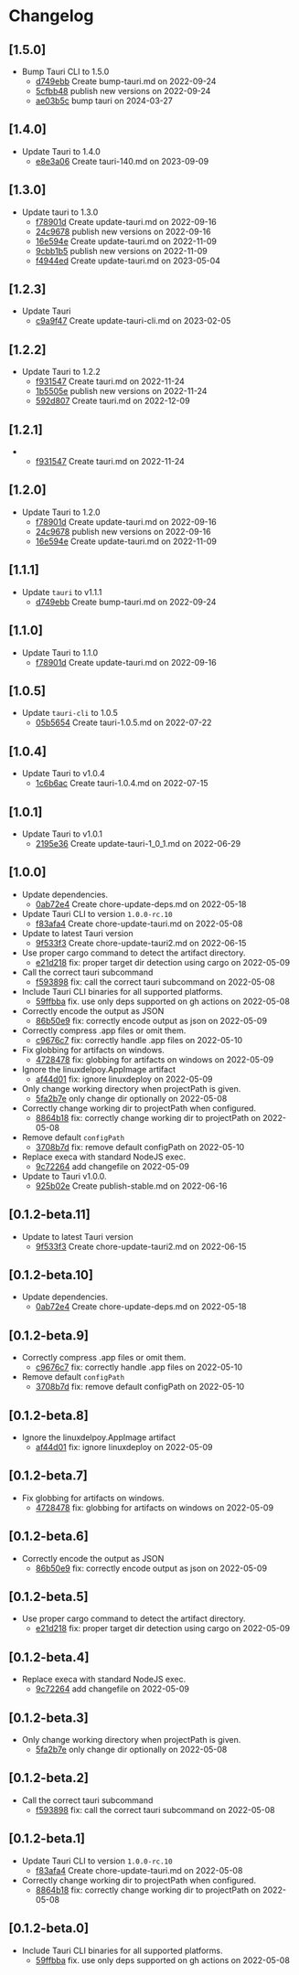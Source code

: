 # Changelog

## \[1.5.0]

- Bump Tauri CLI to 1.5.0
  - [d749ebb](https://github.com/JonasKruckenberg/tauri-build/commit/d749ebb9bc9fe181aa1f61f294b323c751e9f09e) Create bump-tauri.md on 2022-09-24
  - [5cfbb48](https://github.com/JonasKruckenberg/tauri-build/commit/5cfbb48254bda2944898618864feab9ce333e555) publish new versions on 2022-09-24
  - [ae03b5c](https://github.com/JonasKruckenberg/tauri-build/commit/ae03b5c9d2dfe37115cdf1ce8735b94ed6df1b1d) bump tauri on 2024-03-27

## \[1.4.0]

- Update Tauri to 1.4.0
  - [e8e3a06](https://github.com/JonasKruckenberg/tauri-build/commit/e8e3a063b0b9a0065a3298417538bc4a4cd67dcf) Create tauri-140.md on 2023-09-09

## \[1.3.0]

- Update tauri to 1.3.0
  - [f78901d](https://github.com/JonasKruckenberg/tauri-build/commit/f78901d646969119b2585fbcaf3d46056f1604c1) Create update-tauri.md on 2022-09-16
  - [24c9678](https://github.com/JonasKruckenberg/tauri-build/commit/24c9678759ed3f11bcd173349949791c79af9471) publish new versions on 2022-09-16
  - [16e594e](https://github.com/JonasKruckenberg/tauri-build/commit/16e594e2bd5705d3272a4fdfbb09ee509c26ace8) Create update-tauri.md on 2022-11-09
  - [9cbb1b5](https://github.com/JonasKruckenberg/tauri-build/commit/9cbb1b5329393fdf442be97243c12d64ffaa24d3) publish new versions on 2022-11-09
  - [f4944ed](https://github.com/JonasKruckenberg/tauri-build/commit/f4944ed69c7b08318409c8a713b452c983a595e5) Create update-tauri.md on 2023-05-04

## \[1.2.3]

- Update Tauri
  - [c9a9f47](https://github.com/JonasKruckenberg/tauri-build/commit/c9a9f477a4028c6f7d73c7de60436358ce2a63d8) Create update-tauri-cli.md on 2023-02-05

## \[1.2.2]

- Update Tauri to 1.2.2
  - [f931547](https://github.com/JonasKruckenberg/tauri-build/commit/f931547988eea8767b932b7ce5d5bd86f6669f8a) Create tauri.md on 2022-11-24
  - [1b5505e](https://github.com/JonasKruckenberg/tauri-build/commit/1b5505e385fe23a85c6179c408cd612553417e3b) publish new versions on 2022-11-24
  - [592d807](https://github.com/JonasKruckenberg/tauri-build/commit/592d8078fbe1fed5ed444ef0fda5d20373ae2ac8) Create tauri.md on 2022-12-09

## \[1.2.1]

- - [f931547](https://github.com/JonasKruckenberg/tauri-build/commit/f931547988eea8767b932b7ce5d5bd86f6669f8a) Create tauri.md on 2022-11-24

## \[1.2.0]

- Update Tauri to 1.2.0
  - [f78901d](https://github.com/JonasKruckenberg/tauri-build/commit/f78901d646969119b2585fbcaf3d46056f1604c1) Create update-tauri.md on 2022-09-16
  - [24c9678](https://github.com/JonasKruckenberg/tauri-build/commit/24c9678759ed3f11bcd173349949791c79af9471) publish new versions on 2022-09-16
  - [16e594e](https://github.com/JonasKruckenberg/tauri-build/commit/16e594e2bd5705d3272a4fdfbb09ee509c26ace8) Create update-tauri.md on 2022-11-09

## \[1.1.1]

- Update `tauri` to v1.1.1
  - [d749ebb](https://github.com/JonasKruckenberg/tauri-build/commit/d749ebb9bc9fe181aa1f61f294b323c751e9f09e) Create bump-tauri.md on 2022-09-24

## \[1.1.0]

- Update Tauri to 1.1.0
  - [f78901d](https://github.com/JonasKruckenberg/tauri-build/commit/f78901d646969119b2585fbcaf3d46056f1604c1) Create update-tauri.md on 2022-09-16

## \[1.0.5]

- Update `tauri-cli` to 1.0.5
  - [05b5654](https://github.com/JonasKruckenberg/tauri-build/commit/05b5654a68d17983acb8ec5cee449f0544ea833b) Create tauri-1.0.5.md on 2022-07-22

## \[1.0.4]

- Update Tauri to v1.0.4
  - [1c6b6ac](https://github.com/JonasKruckenberg/tauri-build/commit/1c6b6ac74223d2d5b8902739262d9adc41119acf) Create tauri-1.0.4.md on 2022-07-15

## \[1.0.1]

- Update Tauri to v1.0.1
  - [2195e36](https://github.com/JonasKruckenberg/tauri-build/commit/2195e362649c4cd9d083dc1cb5a35721ffdc78a5) Create update-tauri-1\_0\_1.md on 2022-06-29

## \[1.0.0]

- Update dependencies.
  - [0ab72e4](https://github.com/JonasKruckenberg/tauri-build/commit/0ab72e4401f708b71b4556fa678ae644bfd164cb) Create chore-update-deps.md on 2022-05-18
- Update Tauri CLI to version `1.0.0-rc.10`
  - [f83afa4](https://github.com/JonasKruckenberg/tauri-build/commit/f83afa4608fbec046f5b1015d2129e36c6de7c2f) Create chore-update-tauri.md on 2022-05-08
- Update to latest Tauri version
  - [9f533f3](https://github.com/JonasKruckenberg/tauri-build/commit/9f533f359c472a37212a33431f0c1c9905e2d58c) Create chore-update-tauri2.md on 2022-06-15
- Use proper cargo command to detect the artifact directory.
  - [e21d218](https://github.com/JonasKruckenberg/tauri-build/commit/e21d218be11a5009285f6bb6b1cee5a214cec470) fix: proper target dir detection using cargo on 2022-05-09
- Call the correct tauri subcommand
  - [f593898](https://github.com/JonasKruckenberg/tauri-build/commit/f593898d4994e9ab7130631432cffbbde4ec74ba) fix: call the correct tauri subcommand on 2022-05-08
- Include Tauri CLI binaries for all supported platforms.
  - [59ffbba](https://github.com/JonasKruckenberg/tauri-build/commit/59ffbba21ce2ad94621365ddf2f848c908e4e2ec) fix. use only deps supported on gh actions on 2022-05-08
- Correctly encode the output as JSON
  - [86b50e9](https://github.com/JonasKruckenberg/tauri-build/commit/86b50e91f77b9e0b951b4d7a02bf8c969caa9c15) fix: correctly encode output as json on 2022-05-09
- Correctly compress .app files or omit them.
  - [c9676c7](https://github.com/JonasKruckenberg/tauri-build/commit/c9676c7bb66d2fb0da128dc28a86bdca541e3cc5) fix: correctly handle .app files on 2022-05-10
- Fix globbing for artifacts on windows.
  - [4728478](https://github.com/JonasKruckenberg/tauri-build/commit/4728478711cb3d8373d20dd2246f44bacbd51f3b) fix: globbing for artifacts on windows on 2022-05-09
- Ignore the linuxdelpoy.AppImage artifact
  - [af44d01](https://github.com/JonasKruckenberg/tauri-build/commit/af44d01e2641bd82acc2c45f9b9ac8cb887a6577) fix: ignore linuxdeploy on 2022-05-09
- Only change working directory when projectPath is given.
  - [5fa2b7e](https://github.com/JonasKruckenberg/tauri-build/commit/5fa2b7e361e1a40748f9373544d42ae2d287e260) only change dir optionally on 2022-05-08
- Correctly change working dir to projectPath when configured.
  - [8864b18](https://github.com/JonasKruckenberg/tauri-build/commit/8864b1892897635a72de9bfce95f395c39c35eb1) fix: correctly change working dir to projectPath on 2022-05-08
- Remove default `configPath`
  - [3708b7d](https://github.com/JonasKruckenberg/tauri-build/commit/3708b7de55753331b93547c98ab47f70a1d2be2b) fix: remove default configPath on 2022-05-10
- Replace execa with standard NodeJS exec.
  - [9c72264](https://github.com/JonasKruckenberg/tauri-build/commit/9c722640b5343e17d4e870945a5ab8bab093a782) add changefile on 2022-05-09
- Update to Tauri v1.0.0.
  - [925b02e](https://github.com/JonasKruckenberg/tauri-build/commit/925b02e58362fadca318e6df343ec665457aefb8) Create publish-stable.md on 2022-06-16

## \[0.1.2-beta.11]

- Update to latest Tauri version
  - [9f533f3](https://github.com/JonasKruckenberg/tauri-build/commit/9f533f359c472a37212a33431f0c1c9905e2d58c) Create chore-update-tauri2.md on 2022-06-15

## \[0.1.2-beta.10]

- Update dependencies.
  - [0ab72e4](https://github.com/JonasKruckenberg/tauri-build/commit/0ab72e4401f708b71b4556fa678ae644bfd164cb) Create chore-update-deps.md on 2022-05-18

## \[0.1.2-beta.9]

- Correctly compress .app files or omit them.
  - [c9676c7](https://github.com/JonasKruckenberg/tauri-build/commit/c9676c7bb66d2fb0da128dc28a86bdca541e3cc5) fix: correctly handle .app files on 2022-05-10
- Remove default `configPath`
  - [3708b7d](https://github.com/JonasKruckenberg/tauri-build/commit/3708b7de55753331b93547c98ab47f70a1d2be2b) fix: remove default configPath on 2022-05-10

## \[0.1.2-beta.8]

- Ignore the linuxdelpoy.AppImage artifact
  - [af44d01](https://github.com/JonasKruckenberg/tauri-build/commit/af44d01e2641bd82acc2c45f9b9ac8cb887a6577) fix: ignore linuxdeploy on 2022-05-09

## \[0.1.2-beta.7]

- Fix globbing for artifacts on windows.
  - [4728478](https://github.com/JonasKruckenberg/tauri-build/commit/4728478711cb3d8373d20dd2246f44bacbd51f3b) fix: globbing for artifacts on windows on 2022-05-09

## \[0.1.2-beta.6]

- Correctly encode the output as JSON
  - [86b50e9](https://github.com/JonasKruckenberg/tauri-build/commit/86b50e91f77b9e0b951b4d7a02bf8c969caa9c15) fix: correctly encode output as json on 2022-05-09

## \[0.1.2-beta.5]

- Use proper cargo command to detect the artifact directory.
  - [e21d218](https://github.com/JonasKruckenberg/tauri-build/commit/e21d218be11a5009285f6bb6b1cee5a214cec470) fix: proper target dir detection using cargo on 2022-05-09

## \[0.1.2-beta.4]

- Replace execa with standard NodeJS exec.
  - [9c72264](https://github.com/JonasKruckenberg/tauri-build/commit/9c722640b5343e17d4e870945a5ab8bab093a782) add changefile on 2022-05-09

## \[0.1.2-beta.3]

- Only change working directory when projectPath is given.
  - [5fa2b7e](https://github.com/JonasKruckenberg/tauri-build/commit/5fa2b7e361e1a40748f9373544d42ae2d287e260) only change dir optionally on 2022-05-08

## \[0.1.2-beta.2]

- Call the correct tauri subcommand
  - [f593898](https://github.com/JonasKruckenberg/tauri-build/commit/f593898d4994e9ab7130631432cffbbde4ec74ba) fix: call the correct tauri subcommand on 2022-05-08

## \[0.1.2-beta.1]

- Update Tauri CLI to version `1.0.0-rc.10`
  - [f83afa4](https://github.com/JonasKruckenberg/tauri-build/commit/f83afa4608fbec046f5b1015d2129e36c6de7c2f) Create chore-update-tauri.md on 2022-05-08
- Correctly change working dir to projectPath when configured.
  - [8864b18](https://github.com/JonasKruckenberg/tauri-build/commit/8864b1892897635a72de9bfce95f395c39c35eb1) fix: correctly change working dir to projectPath on 2022-05-08

## \[0.1.2-beta.0]

- Include Tauri CLI binaries for all supported platforms.
  - [59ffbba](https://github.com/JonasKruckenberg/tauri-build/commit/59ffbba21ce2ad94621365ddf2f848c908e4e2ec) fix. use only deps supported on gh actions on 2022-05-08
